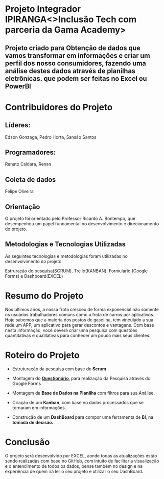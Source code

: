 # Projeto Integrador IPIRANGA<>Inclusão Tech com parceria da Gama Academy>

## Projeto criado para Obtenção de dados que vamos transformar em informações e criar um perfil dos nosso consumidores, fazendo uma análise destes dados através de planilhas eletrônicas. que podem ser feitas no Excel ou PowerBI

# Contribuidores do Projeto

## Líderes:
Edson Gonzaga, Pedro Horta, Sansão Santos

## Programadores:
Renato Caldara, Renan

## Coleta de dados
Felipe Oliveira

## Orientação
O projeto foi orientado pelo Professor Ricardo A. Bontempo, que desempenhou um papel fundamental no desenvolvimento e direcionamento do projeto.

## Metodologias e Tecnologias Utilizadas
As seguintes tecnologias e metodologias foram utilizadas no desenvolvimento do projeto:

Estruração de pesquisa(SCRUM), Trello(KANBAN), Formulário (Google Forms) e Dashboard(EXCEL)

# Resumo do Projeto
Nos últimos anos, a nossa frota cresceu de forma exponencial
não somente os usuários trabalhadores comuns como a frota de
carros por aplicativos.
Hoje sabemos que a maioria dos postos de gasolina, tem
vinculado a sua rede um APP, um aplicativo para gerar
descontos e vantagens. Com base nesta informação, você
deverá criar uma pesquisa com questões quantitativas e
qualitativas para conhecer um pouco mais seus clientes.

# Roteiro do Projeto
- Estruturação da pesquisa com base do **Scrum.**

- Montagem do **[Questionário](https://forms.office.com/e/54QT4vY1PZ)**, para realização da Pesquisa
através do Google Forms

- Montagem da **Base de Dados na Planilha** com filtros para
sua Análise.

- Criação de um **Kanban**, com base no dados processados que
se tornaram em informações.

- Construção de um **DashBoard** para compor uma ferramenta
de **BI**, na **tomada de decisão.**

# Conclusão
O projeto será desenvolvido por EXCEL, aonde todas as atualizações estão sendo realizadas com base no GitHub, com intuito de facilitar a
visualização e o entendimento de todos os
dados, pense também no design e na experiência de quem irá ler
o seu projeto e utilizar o seu DashBoard.


